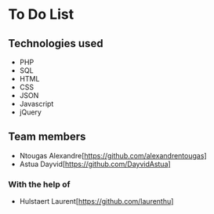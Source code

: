 # To Do List

## Technologies used

- PHP
- SQL
- HTML
- CSS
- JSON
- Javascript
- jQuery

## Team members

- Ntougas Alexandre[https://github.com/alexandrentougas]
- Astua Dayvid[https://github.com/DayvidAstua]

### With the help of

- Hulstaert Laurent[https://github.com/laurenthu]
